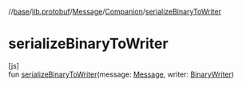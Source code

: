 //[base](../../../../index.md)/[lib.protobuf](../../index.md)/[Message](../index.md)/[Companion](index.md)/[serializeBinaryToWriter](serialize-binary-to-writer.md)

# serializeBinaryToWriter

[js]\
fun [serializeBinaryToWriter](serialize-binary-to-writer.md)(message: [Message](../index.md), writer: [BinaryWriter](../../-binary-writer/index.md))
